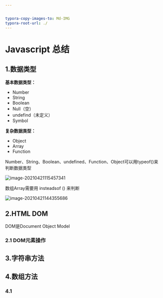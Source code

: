 ```yaml
---


typora-copy-images-to: Md-IMG
typora-root-url: ./
---
```


#  Javascript 总结

## 1.数据类型

**基本数据类型：**

- Number 
- String
- Boolean
- Null（空）
- undefind（未定义）
- Symbol

**复杂数据类型：**

- Object
- Array
- Function

Number、String、Boolean、undefined、Function、Object可以用typeof()来判断数据类型

![image-20210421115457341](/Md-IMG/image-20210421115457341.png)

数组Array需要用 insteadsof () 来判断

![image-20210421144355686](/Md-IMG/image-20210421144355686.png)



## 2.HTML DOM

DOM是Document Object Model

### 2.1 DOM元素操作



## 3.字符串方法
## 4.数组方法

### 4.1











